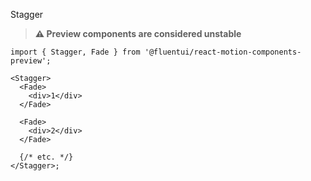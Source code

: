 Stagger

> **⚠️ Preview components are considered unstable**

```tsx
import { Stagger, Fade } from '@fluentui/react-motion-components-preview';

<Stagger>
  <Fade>
    <div>1</div>
  </Fade>

  <Fade>
    <div>2</div>
  </Fade>

  {/* etc. */}
</Stagger>;
```
